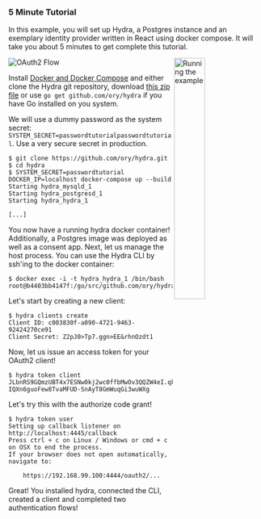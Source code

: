 ### 5 Minute Tutorial

In this example, you will set up Hydra, a Postgres instance and an exemplary identity provider written in React using docker compose. It will take you about 5 minutes to get complete this tutorial.

<img src="images/oauth2-flow.gif" alt="OAuth2 Flow">

<img alt="Running the example" align="right" width="35%" src="images/run-the-example.gif">

Install [Docker and Docker Compose](https://github.com/ory/hydra#installation) and either clone the Hydra git repository,
download [this zip file](https://github.com/ory/hydra/archive/master.zip) or use `go get github.com/ory/hydra` if you have Go installed on you system.

We will use a dummy password as the system secret: `SYSTEM_SECRET=passwordtutorialpasswordtutorial`. Use a very secure secret in production. 

```
$ git clone https://github.com/ory/hydra.git
$ cd hydra
$ SYSTEM_SECRET=passwordtutorial DOCKER_IP=localhost docker-compose up --build
Starting hydra_mysqld_1
Starting hydra_postgresd_1
Starting hydra_hydra_1

[...]
```

You now have a running hydra docker container! Additionally, a Postgres image was deployed as well as a consent app.
Next, let us manage the host process. You can use the Hydra CLI by ssh'ing to the docker container:

```
$ docker exec -i -t hydra_hydra_1 /bin/bash
root@b4403bb4147f:/go/src/github.com/ory/hydra#
```

Let's start by creating a new client:

```
$ hydra clients create
Client ID: c003830f-a090-4721-9463-92424270ce91
Client Secret: Z2pJ0>Tp7.ggn>EE&rhnOzdt1
```

Now, let us issue an access token for your OAuth2 client!

```
$ hydra token client
JLbnRS9GQmzUBT4x7ESNw0kj2wc0ffbMwOv3QQZW4eI.qkP-IQXn6guoFew8TvaMFUD-SnAyT8GmWuqGi3wuWXg
```

Let's try this with the authorize code grant!

```
$ hydra token user
Setting up callback listener on http://localhost:4445/callback
Press ctrl + c on Linux / Windows or cmd + c on OSX to end the process.
If your browser does not open automatically, navigate to:

    https://192.168.99.100:4444/oauth2/...
```

Great! You installed hydra, connected the CLI, created a client and completed two authentication flows!
